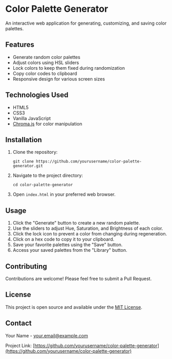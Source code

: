 # Color Palette Generator

An interactive web application for generating, customizing, and saving color palettes.

## Features

- Generate random color palettes
- Adjust colors using HSL sliders
- Lock colors to keep them fixed during randomization
- Copy color codes to clipboard
- Responsive design for various screen sizes

## Technologies Used

- HTML5
- CSS3
- Vanilla JavaScript
- [Chroma.js](https://gka.github.io/chroma.js/) for color manipulation

## Installation

1. Clone the repository:
   ```
   git clone https://github.com/yourusername/color-palette-generator.git
   ```
2. Navigate to the project directory:
   ```
   cd color-palette-generator
   ```
3. Open `index.html` in your preferred web browser.

## Usage

1. Click the "Generate" button to create a new random palette.
2. Use the sliders to adjust Hue, Saturation, and Brightness of each color.
3. Click the lock icon to prevent a color from changing during regeneration.
4. Click on a hex code to copy it to your clipboard.
5. Save your favorite palettes using the "Save" button.
6. Access your saved palettes from the "Library" button.

## Contributing

Contributions are welcome! Please feel free to submit a Pull Request.

## License

This project is open source and available under the [MIT License](LICENSE).

## Contact

Your Name - [your.email@example.com](mailto:your.email@example.com)

Project Link: [https://github.com/yourusername/color-palette-generator](https://github.com/yourusername/color-palette-generator)
